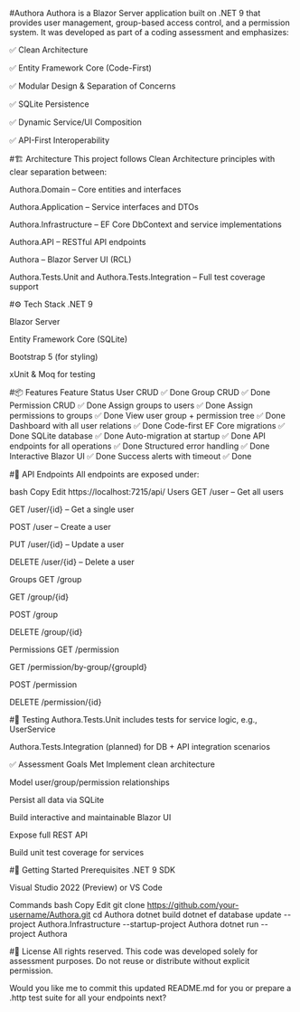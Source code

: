 #Authora
Authora is a Blazor Server application built on .NET 9 that provides user management, group-based access control, and a permission system.
It was developed as part of a coding assessment and emphasizes:

✅ Clean Architecture

✅ Entity Framework Core (Code-First)

✅ Modular Design & Separation of Concerns

✅ SQLite Persistence

✅ Dynamic Service/UI Composition

✅ API-First Interoperability

#🏗️ Architecture
This project follows Clean Architecture principles with clear separation between:

Authora.Domain – Core entities and interfaces

Authora.Application – Service interfaces and DTOs

Authora.Infrastructure – EF Core DbContext and service implementations

Authora.API – RESTful API endpoints

Authora – Blazor Server UI (RCL)

Authora.Tests.Unit and Authora.Tests.Integration – Full test coverage support

#⚙️ Tech Stack
.NET 9

Blazor Server

Entity Framework Core (SQLite)

Bootstrap 5 (for styling)

xUnit & Moq for testing

#📦 Features
Feature	Status
User CRUD	✅ Done
Group CRUD	✅ Done
Permission CRUD	✅ Done
Assign groups to users	✅ Done
Assign permissions to groups	✅ Done
View user group + permission tree	✅ Done
Dashboard with all user relations	✅ Done
Code-first EF Core migrations	✅ Done
SQLite database	✅ Done
Auto-migration at startup	✅ Done
API endpoints for all operations	✅ Done
Structured error handling	✅ Done
Interactive Blazor UI	✅ Done
Success alerts with timeout	✅ Done

#📡 API Endpoints
All endpoints are exposed under:

bash
Copy
Edit
https://localhost:7215/api/
Users
GET /user – Get all users

GET /user/{id} – Get a single user

POST /user – Create a user

PUT /user/{id} – Update a user

DELETE /user/{id} – Delete a user

Groups
GET /group

GET /group/{id}

POST /group

DELETE /group/{id}

Permissions
GET /permission

GET /permission/by-group/{groupId}

POST /permission

DELETE /permission/{id}

#🧪 Testing
Authora.Tests.Unit includes tests for service logic, e.g., UserService

Authora.Tests.Integration (planned) for DB + API integration scenarios

✅ Assessment Goals Met
 Implement clean architecture

 Model user/group/permission relationships

 Persist all data via SQLite

 Build interactive and maintainable Blazor UI

 Expose full REST API

 Build unit test coverage for services

#🚀 Getting Started
Prerequisites
.NET 9 SDK

Visual Studio 2022 (Preview) or VS Code

Commands
bash
Copy
Edit
git clone https://github.com/your-username/Authora.git
cd Authora
dotnet build
dotnet ef database update --project Authora.Infrastructure --startup-project Authora
dotnet run --project Authora

#📄 License
All rights reserved.
This code was developed solely for assessment purposes.
Do not reuse or distribute without explicit permission.

Would you like me to commit this updated README.md for you or prepare a .http test suite for all your endpoints next?

